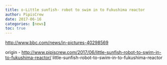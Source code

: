 ```yaml
---
title: o-Little sunfish- robot to swim in to Fukushima reactor
author: PipisCrew
date: 2017-06-16
categories: [news]
toc: true
---
```


http://www.bbc.com/news/in-pictures-40298569

origin - http://www.pipiscrew.com/2017/06/little-sunfish-robot-to-swim-in-to-fukushima-reactor/ little-sunfish-robot-to-swim-in-to-fukushima-reactor
